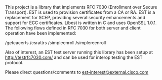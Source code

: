 This project is a library that implements RFC 7030 (Enrollment over Secure Transport).  EST is used to provision certificates from a CA or RA.  EST is a replacement for SCEP, providing several security enhancements and support for ECC certificates.  Libest is written in C and uses OpenSSL 1.0.1.  The following flows defined in RFC 7030 for both server and client operation have been implemented:

/getcacerts
/csrattrs
/simpleenroll
/simplereenroll

Also of interest, an EST test server running this library has been setup at
http://testrfc7030.com/ and can be used for interop testing the EST 
protocol.

Please direct questions/comments to est-interest@external.cisco.com

